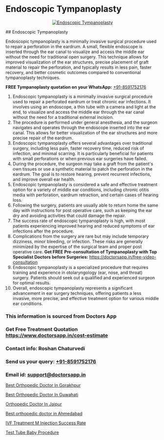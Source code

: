 # Endoscopic Tympanoplasty

<p align="center">
  <a href="null">
    <img src="null" alt="Endoscopic Tympanoplasty">
  </a>
</p>
## Endoscopic Tympanoplasty

Endoscopic tympanoplasty is a minimally invasive surgical procedure used to repair a perforation in the eardrum. A small, flexible endoscope is inserted through the ear canal to visualize and access the middle ear without the need for traditional open surgery. This technique allows for improved visualization of the ear structures, precise placement of graft material to repair the perforation, and typically results in less pain, faster recovery, and better cosmetic outcomes compared to conventional tympanoplasty techniques.

**FREE Tympanoplasty quotation on your WhatsApp:**  [+91-8591752176](https://api.whatsapp.com/send?phone=8591752176)

1) Endoscopic tympanoplasty is a minimally invasive surgical procedure used to repair a perforated eardrum or treat chronic ear infections. It involves using an endoscope, a thin tube with a camera and light at the end, to visualize and access the middle ear through the ear canal without the need for a traditional external incision.
2) The procedure is performed under general anesthesia, and the surgeon navigates and operates through the endoscope inserted into the ear canal. This allows for better visualization of the ear structures and more precise repair of the eardrum.
3) Endoscopic tympanoplasty offers several advantages over traditional surgery, including less pain, faster recovery time, reduced risk of infection, and minimal scarring. It is particularly beneficial for patients with small perforations or when previous ear surgeries have failed.
4) During the procedure, the surgeon may take a graft from the patient's own tissues or use a synthetic material to patch the perforation in the eardrum. The goal is to restore hearing, prevent recurrent infections, and improve overall ear health.
5) Endoscopic tympanoplasty is considered a safe and effective treatment option for a variety of middle ear conditions, including chronic otitis media with perforation, eardrum retraction, and certain cases of hearing loss.
6) Following the surgery, patients are usually able to return home the same day with instructions for post operative care, such as keeping the ear dry and avoiding activities that could damage the repair.
7) The success rate of endoscopic tympanoplasty is high, with most patients experiencing improved hearing and reduced symptoms of ear infections after the procedure.
8) Complications from the surgery are rare but may include temporary dizziness, minor bleeding, or infection. These risks are generally minimized by the expertise of the surgical team and proper post operative care.
**Get FREE Pre-consultation of Tympanoplasty with Top Specialist Doctors before Surgeries:** https://doctorsapp.in/free-video-consultation
9) Endoscopic tympanoplasty is a specialized procedure that requires training and experience in otolaryngology (ear, nose, and throat) surgery. Patients should seek out a qualified and experienced surgeon for optimal results.
10) Overall, endoscopic tympanoplasty represents a significant advancement in ear surgery techniques, offering patients a less invasive, more precise, and effective treatment option for various middle ear conditions.

### This information is sourced from Doctors App 
### Get Free Treatment Quotation https://www.doctorsapp.in/cost-estimate
### Contact info: Roshan Chaturvedi 
### Send us your query: [+91-8591752176](https://api.whatsapp.com/send?phone=8591752176) 
### Email id: support@doctorsapp.in

[Best Orthopedic Doctor In Gorakhpur](https://www.linkedin.com/pulse/best-orthopedic-doctor-gorakhpur-knee-replacement-treatment-ufmqe?trackingId=h5iGI8QDYvjMxGvBnO%2BWDg%3D%3D&lipi=urn%3Ali%3Apage%3Ad_flagship3_company_admin%3B%2FMzkEXxJRqGf2zEVBOlEsA%3D%3D)

[Best Orthopedic Doctor In Guwahati](https://www.linkedin.com/pulse/best-orthopedic-doctor-guwahati-knee-replacement-treatment-w96se?trackingId=bpmLcR1Hf4M2l52g4JnXHg%3D%3D&lipi=urn%3Ali%3Apage%3Ad_flagship3_company_admin%3BII%2FSNcWiSiigR90SV5cfEQ%3D%3D)

[Orthopedic Doctor In Jaipur](https://medium.com/@vimalrana22/orthopedic-doctor-in-jaipur-cab5aa22cd63)

[Best orthopedic doctor in Ahmedabad](https://medium.com/@manish632504/best-orthopedic-doctor-in-ahmedabad-3091c9eab5cc)

[IVF Treatment M Injection Success Rate](https://doctors-apps.github.io/doctorsapp/ivf-treatment-m-injection-success-rate)

[Test Tube Baby Procedure](https://doctors-apps.github.io/doctorsapp/test-tube-baby-procedure)

